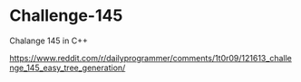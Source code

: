 Challenge-145
=============
Chalange 145 in C++

https://www.reddit.com/r/dailyprogrammer/comments/1t0r09/121613_challenge_145_easy_tree_generation/
